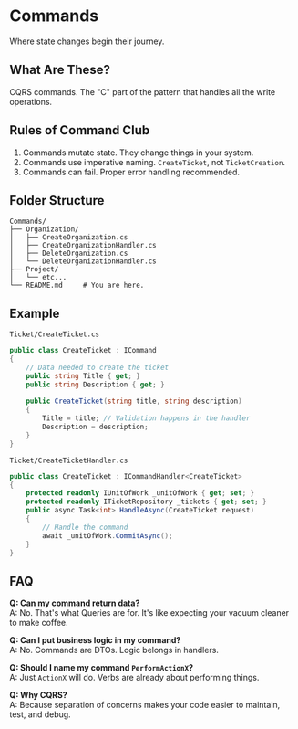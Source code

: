 # Commands

Where state changes begin their journey.

## What Are These?

CQRS commands. The "C" part of the pattern that handles all the write operations.

## Rules of Command Club

1. Commands mutate state. They change things in your system.
2. Commands use imperative naming. `CreateTicket`, not `TicketCreation`.
3. Commands can fail. Proper error handling recommended.

## Folder Structure

```
Commands/
├── Organization/
│   ├── CreateOrganization.cs
│   ├── CreateOrganizationHandler.cs
│   ├── DeleteOrganization.cs
│   └── DeleteOrganizationHandler.cs
├── Project/
│   └── etc...
└── README.md     # You are here.
```

## Example

`Ticket/CreateTicket.cs`

```csharp
public class CreateTicket : ICommand
{
    // Data needed to create the ticket
    public string Title { get; }
    public string Description { get; }
    
    public CreateTicket(string title, string description)
    {
        Title = title; // Validation happens in the handler
        Description = description;
    }
}
```

`Ticket/CreateTicketHandler.cs`

```csharp
public class CreateTicket : ICommandHandler<CreateTicket>
{
    protected readonly IUnitOfWork _unitOfWork { get; set; }
    protected readonly ITicketRepository _tickets { get; set; }
    public async Task<int> HandleAsync(CreateTicket request)
    {
        // Handle the command
        await _unitOfWork.CommitAsync();
    }
}
```

## FAQ

**Q: Can my command return data?**  
A: No. That's what Queries are for. It's like expecting your vacuum cleaner to make coffee.

**Q: Can I put business logic in my command?**  
A: No. Commands are DTOs. Logic belongs in handlers.

**Q: Should I name my command `PerformActionX`?**  
A: Just `ActionX` will do. Verbs are already about performing things.

**Q: Why CQRS?**  
A: Because separation of concerns makes your code easier to maintain, test, and debug.